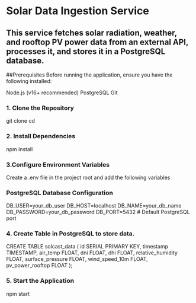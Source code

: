 # Solar Data Ingestion Service
## This service fetches solar radiation, weather, and rooftop PV power data from an external API, processes it, and stores it in a PostgreSQL database.

##Prerequisites
Before running the application, ensure you have the following installed:

Node.js (v16+ recommended)
PostgreSQL
Git

### 1. **Clone  the Repository**

git clone <repository-url>
cd <repository-folder>

### 2. Install Dependencies
   npm install

### 3.Configure Environment Variables
Create a .env file in the project root and add the following variables

### PostgreSQL Database Configuration
DB_USER=your_db_user
DB_HOST=localhost
DB_NAME=your_db_name
DB_PASSWORD=your_db_password
DB_PORT=5432  # Default PostgreSQL port


### 4. Create Table in PostgreSQL to store data.

CREATE TABLE solcast_data (
    id SERIAL PRIMARY KEY,
    timestamp TIMESTAMP,
    air_temp FLOAT,
    dni FLOAT,
    dhi FLOAT,
    relative_humidity FLOAT,
    surface_pressure FLOAT,
    wind_speed_10m FLOAT,
    pv_power_rooftop FLOAT
);

### 5. Start the Application
   npm start
